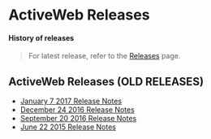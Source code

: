 <div class="page-header">
   <h1>ActiveWeb Releases</h1>
   <h4>History of releases</h4>
</div>

> For latest release, refer to the [Releases](releases) page.

## ActiveWeb Releases (OLD RELEASES)

* [January 7 2017 Release Notes](activeweb-release-notes-january-7-2017)
* [December 24 2016 Release Notes](activeweb-release-notes-december-24-2016)
* [September 20 2016 Release Notes](activeweb-release-notes-september20-2016)
* [June 22 2015 Release Notes](activeweb-release-notes-june22-2015)


